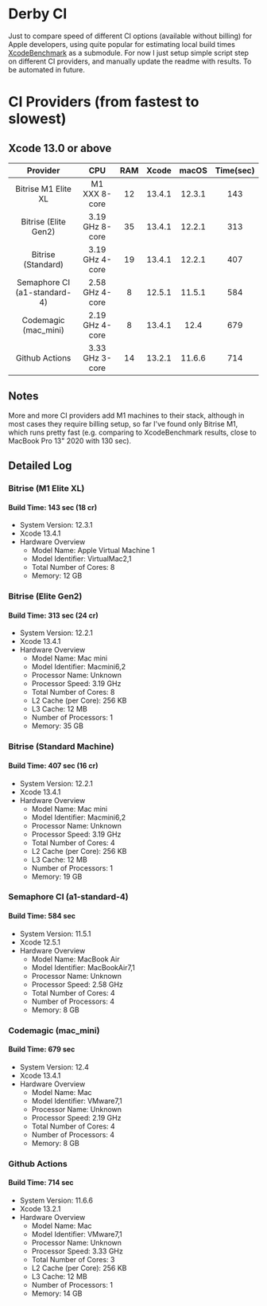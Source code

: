 # Derby CI
Just to compare speed of different CI options (available without billing) for Apple developers, using quite popular for estimating local build times [XcodeBenchmark](https://github.com/devMEremenko/XcodeBenchmark) as a submodule.
For now I just setup simple script step on different CI providers, and manually update the readme with results. To be automated in future.

# CI Providers (from fastest to slowest)

## Xcode 13.0 or above

|       Provider                |           CPU           | RAM | Xcode |  macOS  | Time(sec) |
|:-----------------------------:|:-----------------------:|:---:|:-----:|:-------:|:---------:|
| Bitrise M1 Elite XL           |      M1 XXX 8-core      |  12 | 13.4.1| 12.3.1  |    143    |
| Bitrise (Elite Gen2)          |     3.19 GHz 8-core     |  35 | 13.4.1| 12.2.1  |    313    |
| Bitrise (Standard)            |     3.19 GHz 4-core     |  19 | 13.4.1| 12.2.1  |    407    |
| Semaphore CI (a1-standard-4)  |     2.58 GHz 4-core     |   8 | 12.5.1| 11.5.1  |    584    |
| Codemagic (mac_mini)          |     2.19 GHz 4-core     |   8 | 13.4.1| 12.4    |    679    |
| Github Actions                |     3.33 GHz 3-core     |  14 | 13.2.1| 11.6.6  |    714    |


## Notes
More and more CI providers add M1 machines to their stack, although in most cases they require billing setup, so far I've found only Bitrise M1, which runs pretty fast (e.g. comparing to XcodeBenchmark results, close to MacBook Pro 13" 2020 with 130 sec).

## Detailed Log
### Bitrise (M1 Elite XL)
#### Build Time: 143 sec (18 cr)

- System Version: 12.3.1
- Xcode 13.4.1
- Hardware Overview
    - Model Name: Apple Virtual Machine 1
    - Model Identifier: VirtualMac2,1
    - Total Number of Cores: 8
    - Memory: 12 GB

### Bitrise (Elite Gen2)
#### Build Time: 313 sec (24 cr)

- System Version: 12.2.1
- Xcode 13.4.1
- Hardware Overview
    - Model Name: Mac mini
    - Model Identifier: Macmini6,2
    - Processor Name: Unknown
    - Processor Speed: 3.19 GHz
    - Total Number of Cores: 8
    - L2 Cache (per Core): 256 KB
    - L3 Cache: 12 MB
    - Number of Processors: 1
    - Memory: 35 GB

### Bitrise (Standard Machine)
#### Build Time: 407 sec (16 cr)

- System Version: 12.2.1
- Xcode 13.4.1
- Hardware Overview
    - Model Name: Mac mini
    - Model Identifier: Macmini6,2
    - Processor Name: Unknown
    - Processor Speed: 3.19 GHz
    - Total Number of Cores: 4
    - L2 Cache (per Core): 256 KB
    - L3 Cache: 12 MB
    - Number of Processors: 1
    - Memory: 19 GB

### Semaphore CI (a1-standard-4)
#### Build Time: 584 sec

- System Version: 11.5.1
- Xcode 12.5.1
- Hardware Overview
    - Model Name: MacBook Air
    - Model Identifier: MacBookAir7,1
    - Processor Name: Unknown
    - Processor Speed: 2.58 GHz
    - Total Number of Cores: 4
    - Number of Processors: 4
    - Memory: 8 GB

### Codemagic (mac_mini)
#### Build Time: 679 sec

- System Version: 12.4
- Xcode 13.4.1
- Hardware Overview
    - Model Name: Mac
    - Model Identifier: VMware7,1
    - Processor Name: Unknown
    - Processor Speed: 2.19 GHz
    - Total Number of Cores: 4
    - Number of Processors: 4
    - Memory: 8 GB

### Github Actions
#### Build Time: 714 sec

- System Version: 11.6.6
- Xcode 13.2.1
- Hardware Overview
  - Model Name: Mac
  - Model Identifier: VMware7,1
  - Processor Name: Unknown
  - Processor Speed: 3.33 GHz
  - Total Number of Cores: 3
  - L2 Cache (per Core): 256 KB
  - L3 Cache: 12 MB
  - Number of Processors: 1
  - Memory: 14 GB

